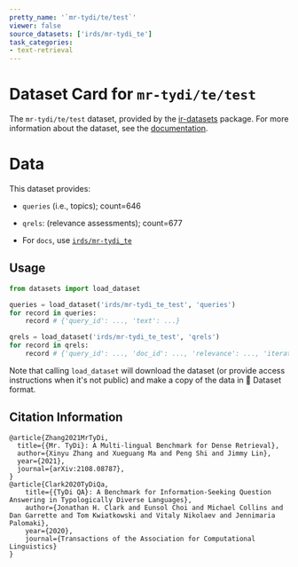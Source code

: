 ```yaml
---
pretty_name: '`mr-tydi/te/test`'
viewer: false
source_datasets: ['irds/mr-tydi_te']
task_categories:
- text-retrieval
---
```


# Dataset Card for `mr-tydi/te/test`

The `mr-tydi/te/test` dataset, provided by the [ir-datasets](https://ir-datasets.com/) package.
For more information about the dataset, see the [documentation](https://ir-datasets.com/mr-tydi#mr-tydi/te/test).

# Data

This dataset provides:
 - `queries` (i.e., topics); count=646
 - `qrels`: (relevance assessments); count=677

 - For `docs`, use [`irds/mr-tydi_te`](https://huggingface.co/datasets/irds/mr-tydi_te)

## Usage

```python
from datasets import load_dataset

queries = load_dataset('irds/mr-tydi_te_test', 'queries')
for record in queries:
    record # {'query_id': ..., 'text': ...}

qrels = load_dataset('irds/mr-tydi_te_test', 'qrels')
for record in qrels:
    record # {'query_id': ..., 'doc_id': ..., 'relevance': ..., 'iteration': ...}

```

Note that calling `load_dataset` will download the dataset (or provide access instructions when it's not public) and make a copy of the
data in 🤗 Dataset format.

## Citation Information

```
@article{Zhang2021MrTyDi,
  title={{Mr. TyDi}: A Multi-lingual Benchmark for Dense Retrieval}, 
  author={Xinyu Zhang and Xueguang Ma and Peng Shi and Jimmy Lin},
  year={2021},
  journal={arXiv:2108.08787},
}
@article{Clark2020TyDiQa,
    title={{TyDi QA}: A Benchmark for Information-Seeking Question Answering in Typologically Diverse Languages},
    author={Jonathan H. Clark and Eunsol Choi and Michael Collins and Dan Garrette and Tom Kwiatkowski and Vitaly Nikolaev and Jennimaria Palomaki},
    year={2020},
    journal={Transactions of the Association for Computational Linguistics}
}
```
